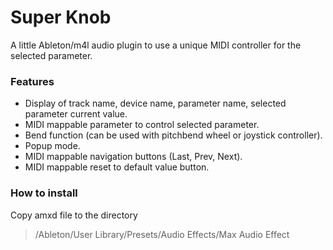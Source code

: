 # Super Knob
A little Ableton/m4l audio plugin to use a unique MIDI controller for the selected parameter.

### Features
- Display of track name, device name, parameter name, selected parameter current value.
- MIDI mappable parameter to control selected parameter.
- Bend function (can be used with pitchbend wheel or joystick controller).
- Popup mode.
- MIDI mappable navigation buttons (Last, Prev, Next).
- MIDI mappable reset to default value button.

### How to install
Copy amxd file to the directory
> /Ableton/User Library/Presets/Audio Effects/Max Audio Effect
